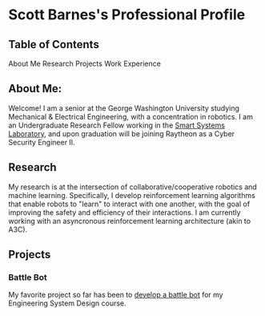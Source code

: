 # Scott Barnes's Professional Profile  

## Table of Contents
About Me
Research
Projects
Work Experience


## About Me:  
Welcome! I am a senior at the George Washington University studying Mechanical & Electrical Engineering, with a concentration in robotics. I am an Undergraduate Research Fellow working in the [Smart Systems Laboratory](https://www2.seas.gwu.edu/~amwick/), and upon graduation will be joining Raytheon as a Cyber Security Engineer II.  

## Research
My research is at the intersection of collaborative/cooperative robotics and machine learning. Specifically, I develop reinforcement learning algorithms that enable robots to "learn" to interact with one another, with the goal of improving the safety and efficiency of their interactions. I am currently working with an asyncronous reinforcement learning architecture (akin to A3C).

## Projects

### Battle Bot
My favorite project so far has been to [develop a battle bot](https://scottbarnesg.github.io/battle_bot/) for my Engineering System Design course. 
